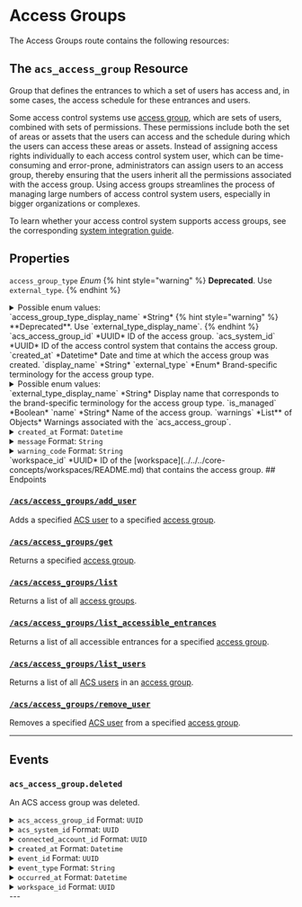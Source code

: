 # Access Groups

The Access Groups route contains the following resources:

## The `acs_access_group` Resource

Group that defines the entrances to which a set of users has access and, in some cases, the access schedule for these entrances and users.

Some access control systems use [access group](https://docs.seam.co/latest/capability-guides/access-systems/assigning-users-to-access-groups), which are sets of users, combined with sets of permissions. These permissions include both the set of areas or assets that the users can access and the schedule during which the users can access these areas or assets. Instead of assigning access rights individually to each access control system user, which can be time-consuming and error-prone, administrators can assign users to an access group, thereby ensuring that the users inherit all the permissions associated with the access group. Using access groups streamlines the process of managing large numbers of access control system users, especially in bigger organizations or complexes.

To learn whether your access control system supports access groups, see the corresponding [system integration guide](../../../device-and-system-integration-guides/overview.md#access-control-systems).

## Properties

`access_group_type` *Enum*
{% hint style="warning" %}
**Deprecated**. Use `external_type`.
{% endhint %}
<details>
<summary>Possible enum values:</summary>
- `pti_unit`
- `pti_access_level`
- `salto_ks_access_group`
- `brivo_group`
- `salto_space_group`
- `dormakaba_community_access_group`
</details>
`access_group_type_display_name` *String*
{% hint style="warning" %}
**Deprecated**. Use `external_type_display_name`.
{% endhint %}
`acs_access_group_id` *UUID*
ID of the access group.
`acs_system_id` *UUID*
ID of the access control system that contains the access group.
`created_at` *Datetime*
Date and time at which the access group was created.
`display_name` *String*
`external_type` *Enum*
Brand-specific terminology for the access group type.
<details>
<summary>Possible enum values:</summary>
- `pti_unit`
- `pti_access_level`
- `salto_ks_access_group`
- `brivo_group`
- `salto_space_group`
- `dormakaba_community_access_group`
</details>
`external_type_display_name` *String*
Display name that corresponds to the brand-specific terminology for the access group type.
`is_managed` *Boolean*
`name` *String*
Name of the access group.
`warnings` *List** of Objects*
Warnings associated with the `acs_access_group`.

<details>

<summary><code>created_at</code> Format: <code>Datetime</code></summary>

Date and time at which Seam created the warning.
</details>
<details>

<summary><code>message</code> Format: <code>String</code></summary>

Detailed description of the warning. Provides insights into the issue and potentially how to rectify it.
</details>
<details>

<summary><code>warning_code</code> Format: <code>String</code></summary>

Unique identifier of the type of warning. Enables quick recognition and categorization of the issue.
</details>`workspace_id` *UUID*
ID of the [workspace](../../../core-concepts/workspaces/README.md) that contains the access group.
## Endpoints

### [`/acs/access_groups/add_user`](./add_user.md)

Adds a specified [ACS user](https://docs.seam.co/latest/capability-guides/access-systems/user-management) to a specified [access group](https://docs.seam.co/latest/capability-guides/access-systems/assigning-users-to-access-groups).
### [`/acs/access_groups/get`](./get.md)

Returns a specified [access group](https://docs.seam.co/latest/capability-guides/access-systems/assigning-users-to-access-groups).
### [`/acs/access_groups/list`](./list.md)

Returns a list of all [access groups](https://docs.seam.co/latest/capability-guides/access-systems/assigning-users-to-access-groups).
### [`/acs/access_groups/list_accessible_entrances`](./list_accessible_entrances.md)

Returns a list of all accessible entrances for a specified [access group](https://docs.seam.co/latest/capability-guides/access-systems/assigning-users-to-access-groups).
### [`/acs/access_groups/list_users`](./list_users.md)

Returns a list of all [ACS users](https://docs.seam.co/latest/capability-guides/access-systems/user-management) in an [access group](https://docs.seam.co/latest/capability-guides/access-systems/assigning-users-to-access-groups).
### [`/acs/access_groups/remove_user`](./remove_user.md)

Removes a specified [ACS user](https://docs.seam.co/latest/capability-guides/access-systems/user-management) from a specified [access group](https://docs.seam.co/latest/capability-guides/access-systems/assigning-users-to-access-groups).

---

## Events

### `acs_access_group.deleted`

An ACS access group was deleted.

<details>

<summary><code>acs_access_group_id</code> Format: <code>UUID</code></summary>
</details>
<details>

<summary><code>acs_system_id</code> Format: <code>UUID</code></summary>

ID of the [ACS system](https://docs.seam.co/latest/capability-guides/access-systems).
</details>
<details>

<summary><code>connected_account_id</code> Format: <code>UUID</code></summary>

ID of the [connected account](../../../core-concepts/connected-accounts/README.md).
</details>
<details>

<summary><code>created_at</code> Format: <code>Datetime</code></summary>

Date and time at which the event was created.
</details>
<details>

<summary><code>event_id</code> Format: <code>UUID</code></summary>

ID of the event.
</details>
<details>

<summary><code>event_type</code> Format: <code>String</code></summary>
</details>
<details>

<summary><code>occurred_at</code> Format: <code>Datetime</code></summary>

Date and time at which the event occurred.
</details>
<details>

<summary><code>workspace_id</code> Format: <code>UUID</code></summary>

ID of the [workspace](../../../core-concepts/workspaces/README.md).
</details>
---

